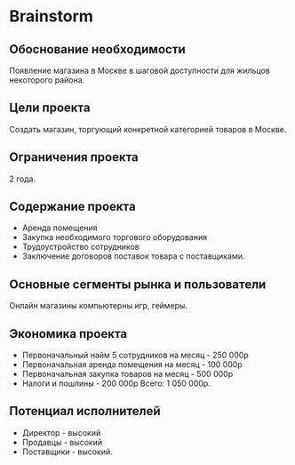 # Brainstorm
## Обоснование необходимости
Появление магазина в Москве в шаговой доступности для жильцов некоторого района. 
## Цели проекта
Создать магазин, торгующий конкретной категорией товаров в Москве.
## Ограничения проекта
2 года.
## Содержание проекта
- Аренда помещения
- Закупка необходимого торгового оборудования
- Трудоустройство сотрудников
- Заключение договоров поставок товара с поставщиками.
## Основные сегменты рынка и пользователи
Онлайн магазины компьютерны игр, геймеры.
## Экономика проекта
- Первоначальный найм 5 сотрудников на месяц - 250 000р
- Первоначальная аренда помещения на месяц - 100 000р
- Первоначальная закупка товаров на месяц - 500 000р
- Налоги и пошлины - 200 000р
Всего: 1 050 000р.
## Потенциал исполнителей
- Директор - высокий
- Продавцы - высокий
- Поставщики - высокий.